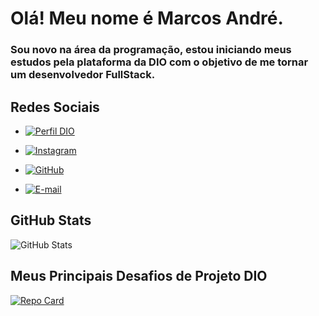 # Olá! Meu nome é Marcos André.


### Sou novo na área da programação, estou iniciando meus estudos pela plataforma da DIO com o objetivo de me tornar um desenvolvedor FullStack.


## Redes Sociais
- [![Perfil DIO](https://img.shields.io/badge/-Meu%20Perfil%20na%20DIO-30A3DC?style=for-the-badge)](https://web.dio.me/users/marcosa49)

- [![Instagram](https://img.shields.io/badge/-Instagram-%23E4405F?style=for-the-badge&logo=instagram&logoColor=white)](https://www.instagram.com/marcos.a_49/)

- [![GitHub](https://img.shields.io/badge/GitHub-100000?style=for-the-badge&logo=github&logoColor=white)](https://github.com/DollyGuto)

- [![E-mail](https://img.shields.io/badge/-Email-000?style=for-the-badge&logo=microsoft-outlook&logoColor=007BFF)](mailto:marcosa49@outlook.com)


## GitHub Stats
![GitHub Stats](https://github-readme-stats.vercel.app/api?username=DollyGuto&theme=transparent&bg_color=000&border_color=30A3DC&show_icons=true&icon_color=30A3DC&title_color=E94D5F&text_color=FFF&hide_title=true&hide=stars)


## Meus Principais Desafios de Projeto DIO
[![Repo Card](https://github-readme-stats.vercel.app/api/pin/?username=DollyGuto&repo=dio-lab-open-source&bg_color=000&border_color=30A3DC&show_icons=true&icon_color=30A3DC&title_color=E94D5F&text_color=FFF)](https://github.com/DollyGuto/dio-lab-open-source)